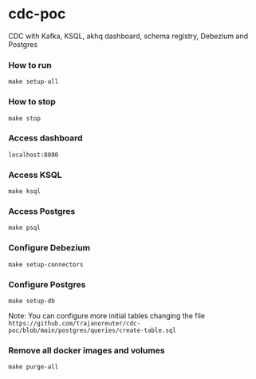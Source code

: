 # cdc-poc
CDC with Kafka, KSQL, akhq dashboard, schema registry, Debezium and Postgres

### How to run
```
make setup-all
```

### How to stop
```
make stop
```

### Access dashboard
```
localhost:8080
```

### Access KSQL
```
make ksql
```

### Access Postgres
```
make psql
```

### Configure Debezium
```
make setup-connectors
```

### Configure Postgres
```
make setup-db
```

Note: You can configure more initial tables changing the file
`https://github.com/trajanoreuter/cdc-poc/blob/main/postgres/queries/create-table.sql`

### Remove all docker images and volumes
```
make purge-all
```